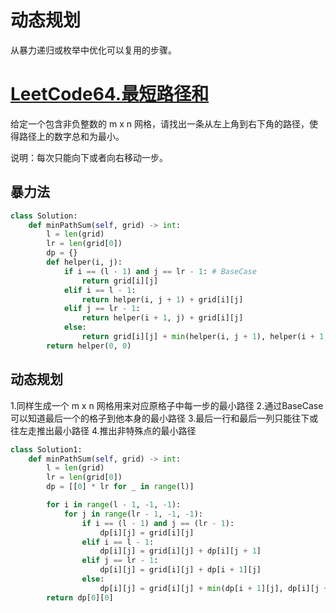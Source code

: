 # 动态规划
从暴力递归或枚举中优化可以复用的步骤。

# [LeetCode64.最短路径和](https://leetcode-cn.com/problems/minimum-path-sum/submissions/ "LeetCode64.最短路径和")
给定一个包含非负整数的 m x n 网格，请找出一条从左上角到右下角的路径，使得路径上的数字总和为最小。

说明：每次只能向下或者向右移动一步。
## 暴力法
```python
class Solution:
    def minPathSum(self, grid) -> int:
        l = len(grid)
        lr = len(grid[0])
        dp = {}
        def helper(i, j):
            if i == (l - 1) and j == lr - 1: # BaseCase
                return grid[i][j]
            elif i == l - 1:
                return helper(i, j + 1) + grid[i][j]
            elif j == lr - 1:
                return helper(i + 1, j) + grid[i][j]
            else:
                return grid[i][j] + min(helper(i, j + 1), helper(i + 1, j))
        return helper(0, 0)
```
## 动态规划
1.同样生成一个 m x n 网格用来对应原格子中每一步的最小路径
2.通过BaseCase可以知道最后一个的格子到他本身的最小路径
3.最后一行和最后一列只能往下或往左走推出最小路径
4.推出非特殊点的最小路径
```python
class Solution1:
    def minPathSum(self, grid) -> int:
        l = len(grid)
        lr = len(grid[0])
        dp = [[0] * lr for _ in range(l)]

        for i in range(l - 1, -1, -1):
            for j in range(lr - 1, -1, -1):
                if i == (l - 1) and j == (lr - 1):
                    dp[i][j] = grid[i][j]
                elif i == l - 1:
                    dp[i][j] = grid[i][j] + dp[i][j + 1]
                elif j == lr - 1:
                    dp[i][j] = grid[i][j] + dp[i + 1][j]
                else:
                    dp[i][j] = grid[i][j] + min(dp[i + 1][j], dp[i][j + 1])
        return dp[0][0]
```


